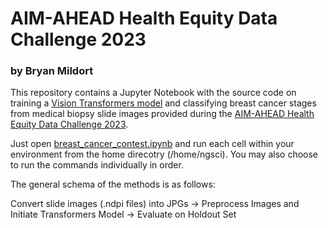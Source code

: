 # AIM-AHEAD Health Equity Data Challenge 2023
### by Bryan Mildort

This repository contains a Jupyter Notebook with the source code on training a [Vision Transformers model](https://huggingface.co/facebook/dino-vitb16) and classifying breast cancer stages from medical biopsy slide images provided during the [AIM-AHEAD Health Equity Data Challenge 2023](https://app.nightingalescience.org/contests/8lo46ovm2g1j).

Just open [breast_cancer_contest.ipynb](https://github.com/bryanmildort/aim_ahead_breast_cancer_2023/blob/main/breast_cancer_contest.ipynb) and run each cell within your environment from the home direcotry (/home/ngsci). You may also choose to run the commands individually in order.


The general schema of the methods is as follows:

Convert slide images (.ndpi files) into JPGs -> Preprocess Images and Initiate Transformers Model -> Evaluate on Holdout Set
